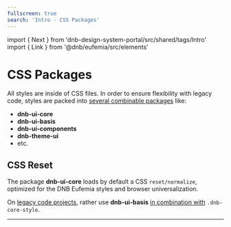 ```yaml
---
fullscreen: true
search: 'Intro - CSS Packages'
---
```


import { Next } from 'dnb-design-system-portal/src/shared/tags/Intro'
import { Link } from '@dnb/eufemia/src/elements'

<Intro>

# CSS Packages

All styles are inside of CSS files. In order to ensure flexibility with legacy code, styles are packed into [several combinable packages](!/uilib/usage/customisation/styling) like:

- **dnb-ui-core**
- **dnb-ui-basis**
- **dnb-ui-components**
- **dnb-theme-ui**
- etc.

## CSS Reset

The package **dnb-ui-core** loads by default a CSS `reset/normalize`, optimized for the DNB Eufemia styles and browser universalization.

On [legacy code projects](!/uilib/usage/customisation/styling#how-to-deal-with-existing-styles), rather use **dnb-ui-basis** [in combination with](!/uilib/usage/customisation/styling#core-style) `.dnb-core-style`.

<!-- <Next href="/uilib/intro/06-typography?fullscreen">Next - Typography</Next> -->

---

<IntroFooter href="/uilib/intro/07-typography" text="Next - Typography" />

</Intro>
